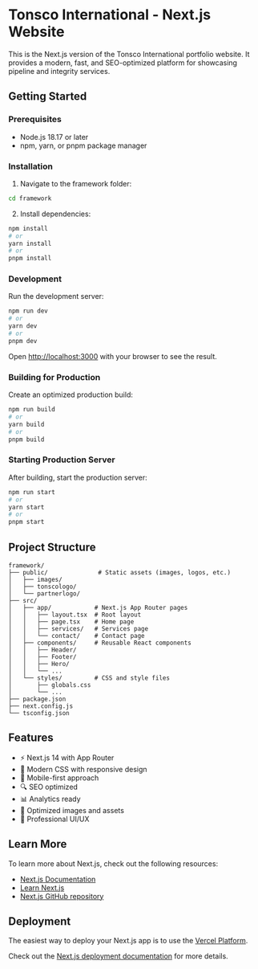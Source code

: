 # Tonsco International - Next.js Website

This is the Next.js version of the Tonsco International portfolio website. It provides a modern, fast, and SEO-optimized platform for showcasing pipeline and integrity services.

## Getting Started

### Prerequisites

- Node.js 18.17 or later
- npm, yarn, or pnpm package manager

### Installation

1. Navigate to the framework folder:
```bash
cd framework
```

2. Install dependencies:
```bash
npm install
# or
yarn install
# or
pnpm install
```

### Development

Run the development server:

```bash
npm run dev
# or
yarn dev
# or
pnpm dev
```

Open [http://localhost:3000](http://localhost:3000) with your browser to see the result.

### Building for Production

Create an optimized production build:

```bash
npm run build
# or
yarn build
# or
pnpm build
```

### Starting Production Server

After building, start the production server:

```bash
npm run start
# or
yarn start
# or
pnpm start
```

## Project Structure

```
framework/
├── public/              # Static assets (images, logos, etc.)
│   ├── images/
│   ├── tonscologo/
│   └── partnerlogo/
├── src/
│   ├── app/            # Next.js App Router pages
│   │   ├── layout.tsx  # Root layout
│   │   ├── page.tsx    # Home page
│   │   ├── services/   # Services page
│   │   └── contact/    # Contact page
│   ├── components/     # Reusable React components
│   │   ├── Header/
│   │   ├── Footer/
│   │   ├── Hero/
│   │   └── ...
│   └── styles/         # CSS and style files
│       ├── globals.css
│       └── ...
├── package.json
├── next.config.js
└── tsconfig.json
```

## Features

- ⚡ Next.js 14 with App Router
- 🎨 Modern CSS with responsive design
- 📱 Mobile-first approach
- 🔍 SEO optimized
- 📊 Analytics ready
- 🚀 Optimized images and assets
- 💼 Professional UI/UX

## Learn More

To learn more about Next.js, check out the following resources:

- [Next.js Documentation](https://nextjs.org/docs)
- [Learn Next.js](https://nextjs.org/learn)
- [Next.js GitHub repository](https://github.com/vercel/next.js/)

## Deployment

The easiest way to deploy your Next.js app is to use the [Vercel Platform](https://vercel.com/new).

Check out the [Next.js deployment documentation](https://nextjs.org/docs/deployment) for more details.
